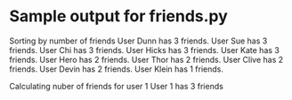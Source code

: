 # Sample output for friends.py

Sorting by number of friends 
User Dunn has 3 friends. 
User Sue has 3 friends. 
User Chi has 3 friends. 
User Hicks has 3 friends. 
User Kate has 3 friends. 
User Hero has 2 friends. 
User Thor has 2 friends. 
User Clive has 2 friends. 
User Devin has 2 friends. 
User Klein has 1 friends. 

Calculating nuber of friends for user 1 
User 1 has 3 friends 
